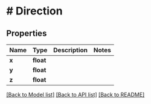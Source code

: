 # # Direction

## Properties

Name | Type | Description | Notes
------------ | ------------- | ------------- | -------------
**x** | **float** |  |
**y** | **float** |  |
**z** | **float** |  |

[[Back to Model list]](../../README.md#models) [[Back to API list]](../../README.md#endpoints) [[Back to README]](../../README.md)
